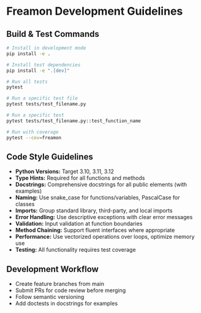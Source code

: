 # Freamon Development Guidelines

## Build & Test Commands
```bash
# Install in development mode
pip install -e .

# Install test dependencies
pip install -e ".[dev]"

# Run all tests
pytest

# Run a specific test file
pytest tests/test_filename.py

# Run a specific test
pytest tests/test_filename.py::test_function_name

# Run with coverage
pytest --cov=freamon
```

## Code Style Guidelines
- **Python Versions:** Target 3.10, 3.11, 3.12
- **Type Hints:** Required for all functions and methods
- **Docstrings:** Comprehensive docstrings for all public elements (with examples)
- **Naming:** Use snake_case for functions/variables, PascalCase for classes
- **Imports:** Group standard library, third-party, and local imports
- **Error Handling:** Use descriptive exceptions with clear error messages
- **Validation:** Input validation at function boundaries
- **Method Chaining:** Support fluent interfaces where appropriate
- **Performance:** Use vectorized operations over loops, optimize memory use
- **Testing:** All functionality requires test coverage

## Development Workflow
- Create feature branches from main
- Submit PRs for code review before merging
- Follow semantic versioning
- Add doctests in docstrings for examples